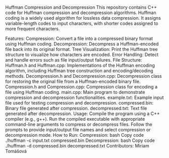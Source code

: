 Huffman Compression and Decompression
This repository contains C++ code for Huffman compression and decompression algorithms. Huffman coding is a widely used algorithm for lossless data compression. It assigns variable-length codes to input characters, with shorter codes assigned to more frequent characters.

Features:
Compression: Convert a file into a compressed binary format using Huffman coding.
Decompression: Decompress a Huffman-encoded file back into its original format.
Tree Visualization: Print the Huffman tree structure to visualize how characters are encoded.
Error Handling: Detect and handle errors such as file input/output failures.
File Structure:
Huffman.h and Huffman.cpp: Implementations of the Huffman encoding algorithm, including Huffman tree construction and encoding/decoding methods.
Decompression.h and Decompression.cpp: Decompression class for restoring the original file from a Huffman-encoded binary file.
Compression.h and Compression.cpp: Compression class for encoding a file using Huffman coding.
main.cpp: Main program to demonstrate compression and decompression functionalities.
example.txt: Example input file used for testing compression and decompression.
compressed.bin: Binary file generated after compression.
decompressed.txt: Text file generated after decompression.
Usage:
Compile the program using a C++ compiler (e.g., g++).
Run the compiled executable with appropriate command-line arguments to compress or decompress files.
Follow the prompts to provide input/output file names and select compression or decompression mode.
How to Run:
Compression:
bash
Copy code
./huffman -c input.txt compressed.bin
Decompression:
bash
Copy code
./huffman -d compressed.bin decompressed.txt
Contributors:
Miriam Tomášová
